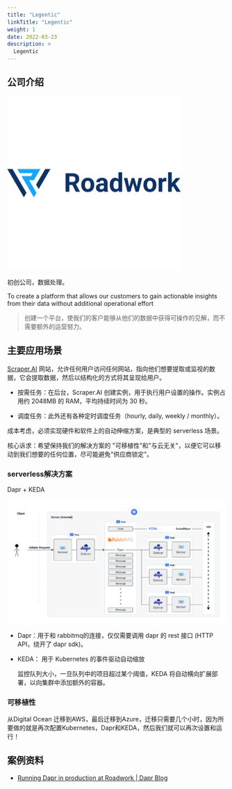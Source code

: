 ```yaml
---
title: "Legentic"
linkTitle: "Legentic"
weight: 1
date: 2022-03-23
description: >
  Legentic
---
```




## 公司介绍

![legentic](images/roadwork.png)

初创公司，数据处理。



To create a platform that allows our customers to gain actionable insights from their data without additional operational effort

> 创建一个平台，使我们的客户能够从他们的数据中获得可操作的见解，而不需要额外的运营努力。

## 主要应用场景

[Scraper.AI](https://scraper.ai/) 网站，允许任何用户访问任何网站，指向他们想要提取或监视的数据，它会提取数据，然后以结构化的方式将其呈现给用户。

- 按需任务：在后台，Scraper.AI 创建实例，用于执行用户设置的操作。实例占用约 2048MB 的 RAM，平均持续时间为 30 秒。

- 调度任务：此外还有各种定时调度任务（hourly, daily, weekly / monthly）。

成本考虑，必须实现硬件和软件上的自动伸缩方案，是典型的 serverless 场景。

核心诉求：希望保持我们的解决方案的 "可移植性"和"与云无关"，以便它可以移动到我们想要的任何位置，尽可能避免"供应商锁定"。

### serverless解决方案

Dapr + KEDA 

![](images/solution.png)

- Dapr：用于和 rabbitmq的连接，仅仅需要调用 dapr 的 rest 接口 (HTTP API，绕开了 dapr sdk)。

- KEDA： 用于 Kubernetes 的事件驱动自动缩放

  监控队列大小，一旦队列中的项目超过某个阈值，KEDA 将自动横向扩展部署，以向集群中添加额外的容器。

### 可移植性

从Digital Ocean 迁移到AWS，最后迁移到Azure，迁移只需要几个小时，因为所要做的就是再次配置Kubernetes，Dapr和KEDA，然后我们就可以再次设置和运行！



## 案例资料

- [Running Dapr in production at Roadwork | Dapr Blog](https://blog.dapr.io/posts/2021/02/09/running-dapr-in-production-at-roadwork/)

